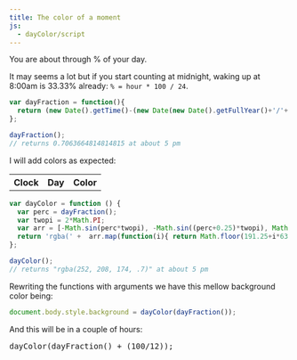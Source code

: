 ```yaml
---
title: The color of a moment
js:
  - dayColor/script
---
```

You are about through <span class="dayfraction"></span>% of your day.

It may seems a lot but if you start counting at midnight, waking up at 8:00am is 33.33% already: `% = hour * 100 / 24`.

```js
var dayFraction = function(){
  return (new Date().getTime()-(new Date(new Date().getFullYear()+'/'+(new Date().getMonth()+1)+'/'+new Date().getDate()).getTime()))/86400000;
};

dayFraction();
// returns 0.7063664814814815 at about 5 pm
```

I will add colors as expected:
<table class="result daymoments">
<tr>
  <th>
    Clock
  </th>
  <th>
    Day
  </th>
  <th>
    Color
  </th>
</tr>
</table>

```js
var dayColor = function () {
  var perc = dayFraction();
  var twopi = 2*Math.PI;
  var arr = [-Math.sin(perc*twopi), -Math.sin((perc+0.25)*twopi), Math.cos(perc*twopi)];
  return 'rgba(' +  arr.map(function(i){ return Math.floor(191.25+i*63.75); }).join(', ') + ', .7)';
};

dayColor();
// returns "rgba(252, 208, 174, .7)" at about 5 pm
```
Rewriting the functions with arguments we have this mellow background color being:

```js
document.body.style.background = dayColor(dayFraction());
```

And this will be in a couple of hours:
<div class="boxed coupleofhours"><pre>dayColor(dayFraction() + (100/12));</pre></div>
